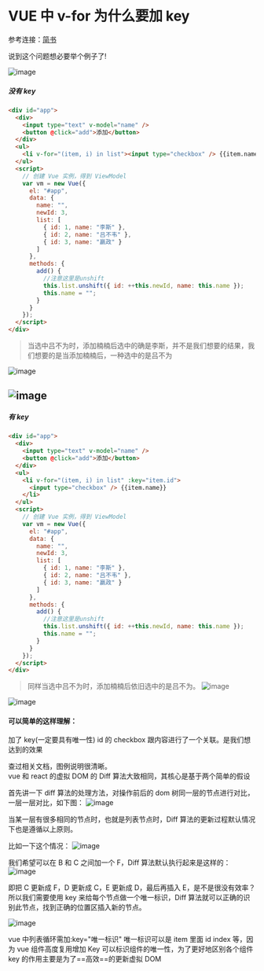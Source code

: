 # VUE 中 v-for 为什么要加 key

参考连接：[简书](https://www.jianshu.com/p/4bd5e745ce95)

说到这个问题想必要举个例子了!

![image](https://upload-images.jianshu.io/upload_images/3973616-8f9fd484aa3544b1.jpg)

##### 没有 key

```html
<div id="app">
  <div>
    <input type="text" v-model="name" />
    <button @click="add">添加</button>
  </div>
  <ul>
    <li v-for="(item, i) in list"><input type="checkbox" /> {{item.name}}</li>
  </ul>
  <script>
    // 创建 Vue 实例，得到 ViewModel
    var vm = new Vue({
      el: "#app",
      data: {
        name: "",
        newId: 3,
        list: [
          { id: 1, name: "李斯" },
          { id: 2, name: "吕不韦" },
          { id: 3, name: "嬴政" }
        ]
      },
      methods: {
        add() {
          //注意这里是unshift
          this.list.unshift({ id: ++this.newId, name: this.name });
          this.name = "";
        }
      }
    });
  </script>
</div>
```

> 当选中吕不为时，添加楠楠后选中的确是李斯，并不是我们想要的结果，我们想要的是当添加楠楠后，一种选中的是吕不为

![image](https://upload-images.jianshu.io/upload_images/3973616-ff6a298524fd39dc.jpg)

## ![image](https://upload-images.jianshu.io/upload_images/3973616-281b0c8ae857f17f.jpg?)

##### 有 key

```html
<div id="app">
  <div>
    <input type="text" v-model="name" />
    <button @click="add">添加</button>
  </div>
  <ul>
    <li v-for="(item, i) in list" :key="item.id">
      <input type="checkbox" /> {{item.name}}
    </li>
  </ul>
  <script>
    // 创建 Vue 实例，得到 ViewModel
    var vm = new Vue({
      el: "#app",
      data: {
        name: "",
        newId: 3,
        list: [
          { id: 1, name: "李斯" },
          { id: 2, name: "吕不韦" },
          { id: 3, name: "嬴政" }
        ]
      },
      methods: {
        add() {
          //注意这里是unshift
          this.list.unshift({ id: ++this.newId, name: this.name });
          this.name = "";
        }
      }
    });
  </script>
</div>
```

> 同样当选中吕不为时，添加楠楠后依旧选中的是吕不为。
> ![image](https://upload-images.jianshu.io/upload_images/3973616-c34bc534f49544a0.jpg?)

![image](https://upload-images.jianshu.io/upload_images/3973616-ef133a0c7dff8d82.jpg?)

#### 可以简单的这样理解：

加了 key(一定要具有唯一性) id 的 checkbox 跟内容进行了一个关联。是我们想达到的效果

查过相关文档，图例说明很清晰。  
vue 和 react 的虚拟 DOM 的 Diff 算法大致相同，其核心是基于两个简单的假设

首先讲一下 diff 算法的处理方法，对操作前后的 dom 树同一层的节点进行对比，一层一层对比，如下图：
![image](https://upload-images.jianshu.io/upload_images/3973616-cbe6ef9bad920f51.png?)

当某一层有很多相同的节点时，也就是列表节点时，Diff 算法的更新过程默认情况下也是遵循以上原则。

比如一下这个情况：
![image](https://upload-images.jianshu.io/upload_images/3973616-6d930e85939f0a3e.jpg)

我们希望可以在 B 和 C 之间加一个 F，Diff 算法默认执行起来是这样的：
![image](https://upload-images.jianshu.io/upload_images/3973616-c93a83cb2203fa54.jpg)

即把 C 更新成 F，D 更新成 C，E 更新成 D，最后再插入 E，是不是很没有效率？
所以我们需要使用 key 来给每个节点做一个唯一标识，Diff 算法就可以正确的识别此节点，找到正确的位置区插入新的节点。

![image](https://upload-images.jianshu.io/upload_images/3973616-25f6c171772b50b6.jpg?imageMogr2/auto-orient/strip|imageView2/2/w/452/format/webp)

vue 中列表循环需加:key="唯一标识" 唯一标识可以是 item 里面 id index 等，因为 vue 组件高度复用增加 Key 可以标识组件的唯一性，为了更好地区别各个组件 key 的作用主要是为了==高效==的更新虚拟 DOM
